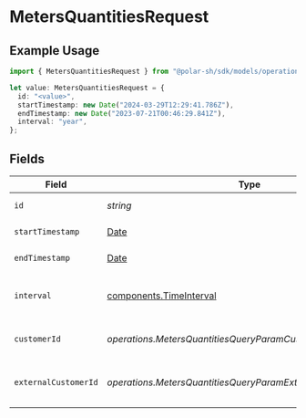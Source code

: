 # MetersQuantitiesRequest

## Example Usage

```typescript
import { MetersQuantitiesRequest } from "@polar-sh/sdk/models/operations/metersquantities.js";

let value: MetersQuantitiesRequest = {
  id: "<value>",
  startTimestamp: new Date("2024-03-29T12:29:41.786Z"),
  endTimestamp: new Date("2023-07-21T00:46:29.841Z"),
  interval: "year",
};
```

## Fields

| Field                                                                                         | Type                                                                                          | Required                                                                                      | Description                                                                                   |
| --------------------------------------------------------------------------------------------- | --------------------------------------------------------------------------------------------- | --------------------------------------------------------------------------------------------- | --------------------------------------------------------------------------------------------- |
| `id`                                                                                          | *string*                                                                                      | :heavy_check_mark:                                                                            | The meter ID.                                                                                 |
| `startTimestamp`                                                                              | [Date](https://developer.mozilla.org/en-US/docs/Web/JavaScript/Reference/Global_Objects/Date) | :heavy_check_mark:                                                                            | Start timestamp.                                                                              |
| `endTimestamp`                                                                                | [Date](https://developer.mozilla.org/en-US/docs/Web/JavaScript/Reference/Global_Objects/Date) | :heavy_check_mark:                                                                            | End timestamp.                                                                                |
| `interval`                                                                                    | [components.TimeInterval](../../models/components/timeinterval.md)                            | :heavy_check_mark:                                                                            | Interval between two timestamps.                                                              |
| `customerId`                                                                                  | *operations.MetersQuantitiesQueryParamCustomerIDFilter*                                       | :heavy_minus_sign:                                                                            | Filter by customer ID.                                                                        |
| `externalCustomerId`                                                                          | *operations.MetersQuantitiesQueryParamExternalCustomerIDFilter*                               | :heavy_minus_sign:                                                                            | Filter by external customer ID.                                                               |